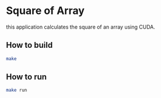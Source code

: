 # Square of Array

this application calculates the square of an array using CUDA.

## How to build
```bash
make
```
## How to run
```bash
make run
```


